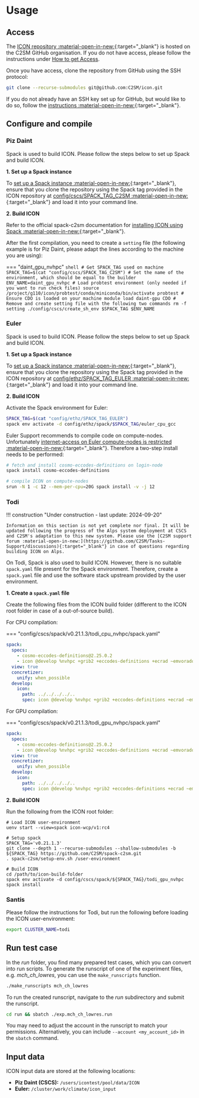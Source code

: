 # Usage

## Access

The [ICON repository :material-open-in-new:](https://github.com/C2SM/icon){:target="_blank"} is hosted on the C2SM GitHub organisation. If you do not have access, please follow the instructions under [How to get Access](../../about/index.md#how-to-get-access).

Once you have access, clone the repository from GitHub using the SSH protocol:

  ```bash
  git clone --recurse-submodules git@github.com:C2SM/icon.git
  ```
  If you do not already have an SSH key set up for GitHub, but would like to do so, follow the [instructions :material-open-in-new:](https://docs.github.com/en/authentication/connecting-to-github-with-ssh/generating-a-new-ssh-key-and-adding-it-to-the-ssh-agent){:target="_blank"}.
    
## Configure and compile

### Piz Daint
Spack is used to build ICON. Please follow the steps below to set up Spack and build ICON.

**1. Set up a Spack instance**

To [set up a Spack instance :material-open-in-new:](https://c2sm.github.io/spack-c2sm/latest/QuickStart.html#at-cscs-daint-tsa-balfrin){:target="_blank"}, ensure that you clone the repository using the Spack tag provided in the ICON repository at [config/cscs/SPACK_TAG_C2SM :material-open-in-new:](https://github.com/C2SM/icon/blob/main/config/cscs/SPACK_TAG_C2SM){:target="_blank"} and load it into your command line.

**2. Build ICON**

Refer to the official spack-c2sm documentation for [installing ICON using Spack :material-open-in-new:](https://c2sm.github.io/spack-c2sm/latest/QuickStart.html#icon){:target="_blank"}.

After the first compilation, you need to create a `setting` file (the following example is for Piz Daint, please adapt the lines according to the machine you are using):

=== "daint_gpu_nvhpc"
    ```shell
    # Get SPACK_TAG used on machine
    SPACK_TAG=$(cat "config/cscs/SPACK_TAG_C2SM")
    # Set the name of the environment, which should be equal to the builder
    ENV_NAME=daint_gpu_nvhpc
    # Load probtest environment (only needed if you want to run check files)
    source /project/g110/icon/probtest/conda/miniconda/bin/activate probtest
    # Ensure CDO is loaded on your machine
    module load daint-gpu CDO
    # Remove and create setting file with the following two commands
    rm -f setting
    ./config/cscs/create_sh_env $SPACK_TAG $ENV_NAME
    ```

### Euler
Spack is used to build ICON. Please follow the steps below to set up Spack and build ICON.

**1. Set up a Spack instance**

To [set up a Spack instance :material-open-in-new:](https://c2sm.github.io/spack-c2sm/latest/QuickStart.html#at-cscs-daint-tsa-balfrin){:target="_blank"}, ensure that you clone the repository using the Spack tag provided in the ICON repository at [config/ethz/SPACK_TAG_EULER :material-open-in-new:](https://github.com/C2SM/icon/blob/main/config/ethz/SPACK_TAG_EULER){:target="_blank"} and load it into your command line.


**2. Build ICON**

Activate the Spack environment for Euler:
```bash
SPACK_TAG=$(cat "config/ethz/SPACK_TAG_EULER")
spack env activate -d config/ethz/spack/$SPACK_TAG/euler_cpu_gcc
```

Euler Support recommends to compile code on compute-nodes. Unfortunately [internet-access on Euler compute-nodes is restricted :material-open-in-new:](https://scicomp.ethz.ch/wiki/Accessing_the_clusters#Internet_Security){:target="_blank"}.
Therefore a two-step install needs to be performed:

```bash
# fetch and install cosmo-eccodes-definitions on login-node
spack install cosmo-eccodes-definitions

# compile ICON on compute-nodes
srun -N 1 -c 12 --mem-per-cpu=20G spack install -v -j 12
```


### Todi

!!! construction "Under construction - last update: 2024-09-20"

    Information on this section is not yet complete nor final. It will be updated following the progress of the Alps system deployment at CSCS and C2SM's adaptation to this new system. Please use the [C2SM support forum :material-open-in-new:](https://github.com/C2SM/Tasks-Support/discussions){:target="_blank"} in case of questions regarding building ICON on Alps.

On Todi, Spack is also used to build ICON. However, there is no suitable `spack.yaml` file present for the Spack environment. Therefore, create a `spack.yaml` file and use the software stack upstream provided by the user environment.

**1. Create a `spack.yaml` file**

Create the following files from the ICON build folder (different to the ICON root folder in case of a out-of-source build).

For CPU compilation:

=== "config/cscs/spack/v0.21.1.3/todi_cpu_nvhpc/spack.yaml"

  ```yaml
  spack:
    specs:
      - cosmo-eccodes-definitions@2.25.0.2
      - icon @develop %nvhpc +grib2 +eccodes-definitions +ecrad ~emvorado +art +dace +acm-license ~aes ~jsbach ~ocean ~coupling ~rte-rrtmgp ~loop-exchange ~async-io-rma +pgi-inlib
    view: true
    concretizer:
      unify: when_possible
    develop:
      icon:
        path: ../../../../..
        spec: icon @develop %nvhpc +grib2 +eccodes-definitions +ecrad ~emvorado +art +dace +acm-license ~aes ~jsbach ~ocean ~coupling ~rte-rrtmgp ~loop-exchange ~async-io-rma +pgi-inlib
  ```

For GPU compilation:

=== "config/cscs/spack/v0.21.1.3/todi_gpu_nvhpc/spack.yaml"

  ```yaml
  spack:
    specs:
      - cosmo-eccodes-definitions@2.25.0.2
      - icon @develop %nvhpc +grib2 +eccodes-definitions +ecrad ~emvorado +art +dace +acm-license gpu=openacc+cuda +mpi-gpu +realloc-buf ~aes ~jsbach ~ocean ~coupling ~rte-rrtmgp ~loop-exchange ~async-io-rma +pgi-inlib +cuda-graphs
    view: true
    concretizer:
      unify: when_possible
    develop:
      icon:
        path: ../../../../..
        spec: icon @develop %nvhpc +grib2 +eccodes-definitions +ecrad ~emvorado +art +dace +acm-license gpu=openacc+cuda +mpi-gpu +realloc-buf ~aes ~jsbach ~ocean ~coupling ~rte-rrtmgp ~loop-exchange ~async-io-rma +pgi-inlib +cuda-graphs
  ```

**2. Build ICON**

Run the following from the ICON root folder:
```console
# Load ICON user-environment 
uenv start --view=spack icon-wcp/v1:rc4

# Setup spack
SPACK_TAG='v0.21.1.3'
git clone --depth 1 --recurse-submodules --shallow-submodules -b ${SPACK_TAG} https://github.com/C2SM/spack-c2sm.git
. spack-c2sm/setup-env.sh /user-environment

# Build ICON
cd /path/to/icon-build-folder
spack env activate -d config/cscs/spack/${SPACK_TAG}/todi_gpu_nvhpc
spack install
```


### Santis
Please follow the instructions for Todi, but run the following before loading the ICON user-environment:

```bash
export CLUSTER_NAME=todi
```

## Run test case
In the *run* folder, you find many prepared test cases, which you can convert into run scripts. To generate the runscript of one of the experiment files, e.g. *mch_ch_lowres*, you can use the `make_runscripts` function.

```bash
./make_runscripts mch_ch_lowres
```

To run the created runscript, navigate to the *run* subdirectory and submit the runscript.

```bash
cd run && sbatch ./exp.mch_ch_lowres.run
```
You may need to adjust the account in the runscript to match your permissions. Alternatively, you can include `--account <my_account_id>` in the `sbatch` command.

## Input data
ICON input data are stored at the following locations:

- **Piz Daint (CSCS):** `/users/icontest/pool/data/ICON`
- **Euler:** `/cluster/work/climate/icon_input`

